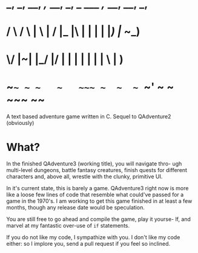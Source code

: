 #  _,  _, __, _,_ __, _, _ ___ _,_ __, __,  _,
# / \ / \ | \ | / |_  |\ |  |  | | |_) |_  ~_)
# \\/ |~| |_/ |/  |   | \|  |  | | | \ |     )
#  ~` ~ ~ ~   ~   ~~~ ~  ~  ~  `~' ~ ~ ~~~ ~~
A text based adventure game written in C.
Sequel to QAdventure2 (obviously)

# What?
In the finished QAdventure3 (working title), you will navigate thro-
ugh multi-level dungeons, battle fantasy creatures, finish quests 
for different characters and, above all, wrestle with the clunky, 
primitive UI.

In it's current state, this is barely a game. QAdventure3 right now 
is more like a loose few lines of code that resemble what could've 
passed for a game in the 1970's. I am working to get this game 
finished in at least a few months, though any release date would be
speculation.

You are still free to go ahead and compile the game, play it yourse-
lf, and marvel at my fantastic over-use of `if` statements.

If you do not like my code, I sympathize with you. I don't like my 
code either: so I implore you, send a pull request if you feel so 
inclined.
